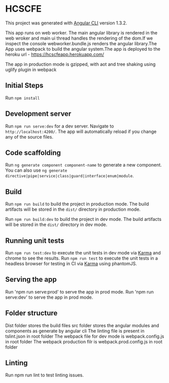 # HCSCFE

This project was generated with [Angular CLI](https://github.com/angular/angular-cli) version 1.3.2.

This app runs on web worker. The main angular library is rendered in the web wroker and main ui thread handles the rendering of the dom.If we inspect the console webworker.bundle.js renders the angular library.The App uses webpack to build the angular system.The app is deployed to the heroku url - https://hcscfeapp.herokuapp.com/

The app in production mode is gzipped, with aot and tree shaking using uglify plugin in webpack

## Initial Steps
Run `npm install`

## Development server

Run `npm run serve:dev` for a dev server. Navigate to `http://localhost:4200/`. The app will automatically reload if you change any of the source files.

## Code scaffolding

Run `ng generate component component-name` to generate a new component. You can also use `ng generate directive|pipe|service|class|guard|interface|enum|module`.

## Build

Run `npm run build` to build the project in production mode. The build artifacts will be stored in the `dist/` directory in production mode.

Run `npm run build:dev` to build the project in dev mode. The build artifacts will be stored in the `dist/` directory in dev mode.


## Running unit tests

Run `npm run test:dev` to execute the unit tests in dev mode via [Karma](https://karma-runner.github.io) and chrome to see the results.
Run `npm run test` to execute the unit tests in a headless browser for testing in CI via [Karma](https://karma-runner.github.io) using phantomJS.

## Serving the app

Run 'npm run serve:prod' to serve the app in prod mode.
Run 'npm run serve:dev' to serve the app in prod mode.

## Folder structure
Dist folder stores the build files
src folder stores the angular modules and components as generate by angular cli
The linting file is present in tslint.json in root folder
The webpack file for dev mode is webpack.config.js in root folder
The webpack production filr is webpack.prod.config.js in root folder

## Linting
Run npm run lint to test linting issues.